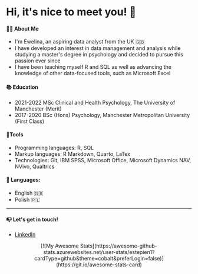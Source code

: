 # Hi, it's nice to meet you! **👋**

#### **👩‍💻 About Me**

-   I'm Ewelina, an aspiring data analyst from the UK 🇬🇧
-   I have developed an interest in data management and analysis while studying a master's degree in psychology and decided to pursue this passion ever since
-   I have been teaching myself R and SQL as well as advancing the knowledge of other data-focused tools, such as Microsoft Excel

#### **📚 Education**

-   2021-2022 MSc Clinical and Health Psychology, The University of Manchester (Merit)
-   2017-2020 BSc (Hons) Psychology, Manchester Metropolitan University (First Class)

#### **🔨Tools**

-   Programming languages: R, SQL
-   Markup languages: R Markdown, Quarto, LaTex
-   Technologies: Git, IBM SPSS, Microsoft Office, Microsoft Dynamics NAV, NVivo, Qualtrics

#### **💬 Languages:**

-   English 🇬🇧
-   Polish 🇵🇱

------------------------------------------------------------------------

#### **📭 Let's get in touch!**

-   [LinkedIn](https://www.linkedin.com/in/ewelina-stepien-959464257/)

<center>[![My Awesome Stats](https://awesome-github-stats.azurewebsites.net/user-stats/estepien1?cardType=github&theme=cobalt&preferLogin=false)](https://git.io/awesome-stats-card)</center>
